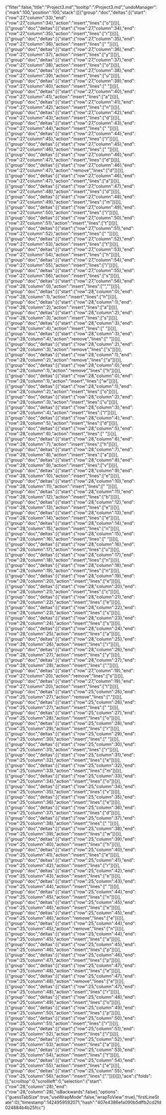 {"filter":false,"title":"Project3.md","tooltip":"/Project3.md","undoManager":{"mark":100,"position":100,"stack":[[{"group":"doc","deltas":[{"start":{"row":27,"column":33},"end":{"row":27,"column":34},"action":"insert","lines":["o"]}]}],[{"group":"doc","deltas":[{"start":{"row":27,"column":34},"end":{"row":27,"column":35},"action":"insert","lines":["r"]}]}],[{"group":"doc","deltas":[{"start":{"row":27,"column":35},"end":{"row":27,"column":36},"action":"insert","lines":[" "]}]}],[{"group":"doc","deltas":[{"start":{"row":27,"column":36},"end":{"row":27,"column":37},"action":"insert","lines":["y"]}]}],[{"group":"doc","deltas":[{"start":{"row":27,"column":37},"end":{"row":27,"column":38},"action":"insert","lines":["o"]}]}],[{"group":"doc","deltas":[{"start":{"row":27,"column":38},"end":{"row":27,"column":39},"action":"insert","lines":["u"]}]}],[{"group":"doc","deltas":[{"start":{"row":27,"column":39},"end":{"row":27,"column":40},"action":"insert","lines":[" "]}]}],[{"group":"doc","deltas":[{"start":{"row":27,"column":40},"end":{"row":27,"column":41},"action":"insert","lines":["a"]}]}],[{"group":"doc","deltas":[{"start":{"row":27,"column":41},"end":{"row":27,"column":42},"action":"insert","lines":["n"]}]}],[{"group":"doc","deltas":[{"start":{"row":27,"column":42},"end":{"row":27,"column":43},"action":"insert","lines":["d"]}]}],[{"group":"doc","deltas":[{"start":{"row":27,"column":43},"end":{"row":27,"column":44},"action":"insert","lines":[" "]}]}],[{"group":"doc","deltas":[{"start":{"row":27,"column":44},"end":{"row":27,"column":45},"action":"insert","lines":["I"]}]}],[{"group":"doc","deltas":[{"start":{"row":27,"column":45},"end":{"row":27,"column":46},"action":"insert","lines":[" "]}]}],[{"group":"doc","deltas":[{"start":{"row":27,"column":46},"end":{"row":27,"column":47},"action":"insert","lines":["d"]}]}],[{"group":"doc","deltas":[{"start":{"row":27,"column":46},"end":{"row":27,"column":47},"action":"remove","lines":["d"]}]}],[{"group":"doc","deltas":[{"start":{"row":27,"column":46},"end":{"row":27,"column":47},"action":"insert","lines":["a"]}]}],[{"group":"doc","deltas":[{"start":{"row":27,"column":47},"end":{"row":27,"column":48},"action":"insert","lines":["d"]}]}],[{"group":"doc","deltas":[{"start":{"row":27,"column":48},"end":{"row":27,"column":49},"action":"insert","lines":["m"]}]}],[{"group":"doc","deltas":[{"start":{"row":27,"column":49},"end":{"row":27,"column":50},"action":"insert","lines":["i"]}]}],[{"group":"doc","deltas":[{"start":{"row":27,"column":50},"end":{"row":27,"column":51},"action":"insert","lines":["t"]}]}],[{"group":"doc","deltas":[{"start":{"row":27,"column":51},"end":{"row":27,"column":52},"action":"insert","lines":[" "]}]}],[{"group":"doc","deltas":[{"start":{"row":27,"column":52},"end":{"row":27,"column":53},"action":"insert","lines":["t"]}]}],[{"group":"doc","deltas":[{"start":{"row":27,"column":53},"end":{"row":27,"column":54},"action":"insert","lines":["h"]}]}],[{"group":"doc","deltas":[{"start":{"row":27,"column":54},"end":{"row":27,"column":55},"action":"insert","lines":["i"]}]}],[{"group":"doc","deltas":[{"start":{"row":27,"column":55},"end":{"row":27,"column":56},"action":"insert","lines":["s"]}]}],[{"group":"doc","deltas":[{"start":{"row":27,"column":56},"end":{"row":28,"column":0},"action":"insert","lines":["",""]}]}],[{"group":"doc","deltas":[{"start":{"row":28,"column":0},"end":{"row":28,"column":1},"action":"insert","lines":["h"]}]}],[{"group":"doc","deltas":[{"start":{"row":28,"column":1},"end":{"row":28,"column":2},"action":"insert","lines":["a"]}]}],[{"group":"doc","deltas":[{"start":{"row":28,"column":2},"end":{"row":28,"column":3},"action":"insert","lines":["s"]}]}],[{"group":"doc","deltas":[{"start":{"row":28,"column":3},"end":{"row":28,"column":4},"action":"insert","lines":[" "]}]}],[{"group":"doc","deltas":[{"start":{"row":28,"column":3},"end":{"row":28,"column":4},"action":"remove","lines":[" "]}]}],[{"group":"doc","deltas":[{"start":{"row":28,"column":2},"end":{"row":28,"column":3},"action":"remove","lines":["s"]}]}],[{"group":"doc","deltas":[{"start":{"row":28,"column":1},"end":{"row":28,"column":2},"action":"remove","lines":["a"]}]}],[{"group":"doc","deltas":[{"start":{"row":28,"column":0},"end":{"row":28,"column":1},"action":"remove","lines":["h"]}]}],[{"group":"doc","deltas":[{"start":{"row":28,"column":0},"end":{"row":28,"column":1},"action":"insert","lines":["w"]}]}],[{"group":"doc","deltas":[{"start":{"row":28,"column":1},"end":{"row":28,"column":2},"action":"insert","lines":["o"]}]}],[{"group":"doc","deltas":[{"start":{"row":28,"column":2},"end":{"row":28,"column":3},"action":"insert","lines":["u"]}]}],[{"group":"doc","deltas":[{"start":{"row":28,"column":3},"end":{"row":28,"column":4},"action":"insert","lines":["l"]}]}],[{"group":"doc","deltas":[{"start":{"row":28,"column":4},"end":{"row":28,"column":5},"action":"insert","lines":["d"]}]}],[{"group":"doc","deltas":[{"start":{"row":28,"column":5},"end":{"row":28,"column":6},"action":"insert","lines":[" "]}]}],[{"group":"doc","deltas":[{"start":{"row":28,"column":6},"end":{"row":28,"column":7},"action":"insert","lines":["h"]}]}],[{"group":"doc","deltas":[{"start":{"row":28,"column":7},"end":{"row":28,"column":8},"action":"insert","lines":["a"]}]}],[{"group":"doc","deltas":[{"start":{"row":28,"column":8},"end":{"row":28,"column":9},"action":"insert","lines":["v"]}]}],[{"group":"doc","deltas":[{"start":{"row":28,"column":9},"end":{"row":28,"column":10},"action":"insert","lines":["e"]}]}],[{"group":"doc","deltas":[{"start":{"row":28,"column":10},"end":{"row":28,"column":11},"action":"insert","lines":[" "]}]}],[{"group":"doc","deltas":[{"start":{"row":28,"column":11},"end":{"row":28,"column":12},"action":"insert","lines":["b"]}]}],[{"group":"doc","deltas":[{"start":{"row":28,"column":12},"end":{"row":28,"column":13},"action":"insert","lines":["e"]}]}],[{"group":"doc","deltas":[{"start":{"row":28,"column":13},"end":{"row":28,"column":14},"action":"insert","lines":["e"]}]}],[{"group":"doc","deltas":[{"start":{"row":28,"column":14},"end":{"row":28,"column":15},"action":"insert","lines":["n"]}]}],[{"group":"doc","deltas":[{"start":{"row":28,"column":15},"end":{"row":28,"column":16},"action":"insert","lines":[" "]}]}],[{"group":"doc","deltas":[{"start":{"row":28,"column":16},"end":{"row":28,"column":17},"action":"insert","lines":["u"]}]}],[{"group":"doc","deltas":[{"start":{"row":28,"column":17},"end":{"row":28,"column":18},"action":"insert","lines":["n"]}]}],[{"group":"doc","deltas":[{"start":{"row":28,"column":18},"end":{"row":28,"column":19},"action":"insert","lines":["n"]}]}],[{"group":"doc","deltas":[{"start":{"row":28,"column":19},"end":{"row":28,"column":20},"action":"insert","lines":["e"]}]}],[{"group":"doc","deltas":[{"start":{"row":28,"column":20},"end":{"row":28,"column":21},"action":"insert","lines":["c"]}]}],[{"group":"doc","deltas":[{"start":{"row":28,"column":21},"end":{"row":28,"column":22},"action":"insert","lines":["e"]}]}],[{"group":"doc","deltas":[{"start":{"row":28,"column":22},"end":{"row":28,"column":23},"action":"insert","lines":["s"]}]}],[{"group":"doc","deltas":[{"start":{"row":28,"column":23},"end":{"row":28,"column":24},"action":"insert","lines":["s"]}]}],[{"group":"doc","deltas":[{"start":{"row":28,"column":24},"end":{"row":28,"column":25},"action":"insert","lines":["a"]}]}],[{"group":"doc","deltas":[{"start":{"row":28,"column":25},"end":{"row":28,"column":26},"action":"insert","lines":["r"]}]}],[{"group":"doc","deltas":[{"start":{"row":28,"column":26},"end":{"row":28,"column":27},"action":"insert","lines":["y"]}]}],[{"group":"doc","deltas":[{"start":{"row":28,"column":27},"end":{"row":28,"column":28},"action":"insert","lines":["."]}]}],[{"group":"doc","deltas":[{"start":{"row":27,"column":19},"end":{"row":27,"column":20},"action":"remove","lines":["s"]}]}],[{"group":"doc","deltas":[{"start":{"row":27,"column":19},"end":{"row":27,"column":20},"action":"insert","lines":["t"]}]}],[{"group":"doc","deltas":[{"start":{"row":25,"column":26},"end":{"row":25,"column":27},"action":"remove","lines":["."]}]}],[{"group":"doc","deltas":[{"start":{"row":25,"column":26},"end":{"row":25,"column":27},"action":"insert","lines":[" "]}]}],[{"group":"doc","deltas":[{"start":{"row":25,"column":27},"end":{"row":25,"column":28},"action":"insert","lines":["o"]}]}],[{"group":"doc","deltas":[{"start":{"row":25,"column":28},"end":{"row":25,"column":29},"action":"insert","lines":["r"]}]}],[{"group":"doc","deltas":[{"start":{"row":25,"column":29},"end":{"row":25,"column":30},"action":"insert","lines":[" "]}]}],[{"group":"doc","deltas":[{"start":{"row":25,"column":30},"end":{"row":25,"column":31},"action":"insert","lines":["r"]}]}],[{"group":"doc","deltas":[{"start":{"row":25,"column":31},"end":{"row":25,"column":32},"action":"insert","lines":["e"]}]}],[{"group":"doc","deltas":[{"start":{"row":25,"column":32},"end":{"row":25,"column":33},"action":"insert","lines":["m"]}]}],[{"group":"doc","deltas":[{"start":{"row":25,"column":33},"end":{"row":25,"column":34},"action":"insert","lines":["o"]}]}],[{"group":"doc","deltas":[{"start":{"row":25,"column":34},"end":{"row":25,"column":35},"action":"insert","lines":["v"]}]}],[{"group":"doc","deltas":[{"start":{"row":25,"column":35},"end":{"row":25,"column":36},"action":"insert","lines":["e"]}]}],[{"group":"doc","deltas":[{"start":{"row":25,"column":36},"end":{"row":25,"column":37},"action":"insert","lines":["d"]}]}],[{"group":"doc","deltas":[{"start":{"row":25,"column":37},"end":{"row":25,"column":38},"action":"insert","lines":[" "]}]}],[{"group":"doc","deltas":[{"start":{"row":25,"column":38},"end":{"row":25,"column":39},"action":"insert","lines":["w"]}]}],[{"group":"doc","deltas":[{"start":{"row":25,"column":39},"end":{"row":25,"column":40},"action":"insert","lines":["h"]}]}],[{"group":"doc","deltas":[{"start":{"row":25,"column":40},"end":{"row":25,"column":41},"action":"insert","lines":["e"]}]}],[{"group":"doc","deltas":[{"start":{"row":25,"column":41},"end":{"row":25,"column":42},"action":"insert","lines":["r"]}]}],[{"group":"doc","deltas":[{"start":{"row":25,"column":42},"end":{"row":25,"column":43},"action":"insert","lines":["e"]}]}],[{"group":"doc","deltas":[{"start":{"row":25,"column":43},"end":{"row":25,"column":44},"action":"insert","lines":[" "]}]}],[{"group":"doc","deltas":[{"start":{"row":25,"column":44},"end":{"row":25,"column":45},"action":"insert","lines":["n"]}]}],[{"group":"doc","deltas":[{"start":{"row":25,"column":45},"end":{"row":25,"column":46},"action":"insert","lines":["e"]}]}],[{"group":"doc","deltas":[{"start":{"row":25,"column":45},"end":{"row":25,"column":46},"action":"remove","lines":["e"]}]}],[{"group":"doc","deltas":[{"start":{"row":25,"column":44},"end":{"row":25,"column":45},"action":"remove","lines":["n"]}]}],[{"group":"doc","deltas":[{"start":{"row":25,"column":44},"end":{"row":25,"column":45},"action":"insert","lines":["a"]}]}],[{"group":"doc","deltas":[{"start":{"row":25,"column":45},"end":{"row":25,"column":46},"action":"insert","lines":["p"]}]}],[{"group":"doc","deltas":[{"start":{"row":25,"column":46},"end":{"row":25,"column":47},"action":"insert","lines":["p"]}]}],[{"group":"doc","deltas":[{"start":{"row":25,"column":47},"end":{"row":25,"column":48},"action":"insert","lines":["e"]}]}],[{"group":"doc","deltas":[{"start":{"row":25,"column":47},"end":{"row":25,"column":48},"action":"remove","lines":["e"]}]}],[{"group":"doc","deltas":[{"start":{"row":25,"column":47},"end":{"row":25,"column":48},"action":"insert","lines":["r"]}]}],[{"group":"doc","deltas":[{"start":{"row":25,"column":48},"end":{"row":25,"column":49},"action":"insert","lines":["o"]}]}],[{"group":"doc","deltas":[{"start":{"row":25,"column":49},"end":{"row":25,"column":50},"action":"insert","lines":["p"]}]}],[{"group":"doc","deltas":[{"start":{"row":25,"column":50},"end":{"row":25,"column":51},"action":"insert","lines":["r"]}]}],[{"group":"doc","deltas":[{"start":{"row":25,"column":51},"end":{"row":25,"column":52},"action":"insert","lines":["i"]}]}],[{"group":"doc","deltas":[{"start":{"row":25,"column":52},"end":{"row":25,"column":53},"action":"insert","lines":["a"]}]}],[{"group":"doc","deltas":[{"start":{"row":25,"column":53},"end":{"row":25,"column":54},"action":"insert","lines":["t"]}]}],[{"group":"doc","deltas":[{"start":{"row":25,"column":54},"end":{"row":25,"column":55},"action":"insert","lines":["e"]}]}],[{"group":"doc","deltas":[{"start":{"row":25,"column":55},"end":{"row":25,"column":56},"action":"insert","lines":["."]}]}]]},"ace":{"folds":[],"scrolltop":0,"scrollleft":0,"selection":{"start":{"row":28,"column":28},"end":{"row":28,"column":28},"isBackwards":false},"options":{"guessTabSize":true,"useWrapMode":false,"wrapToView":true},"firstLineState":0},"timestamp":1424959592071,"hash":"407e4386efa090b5dffb2cd2fd024884b4b25fcc"}